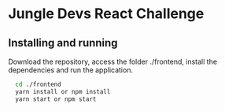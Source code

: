 # Jungle Devs React Challenge

## Installing and running
Download the repository, access the folder ./frontend, install the dependencies and run the application.
```bash
  cd ./frontend
  yarn install or npm install
  yarn start or npm start
```
